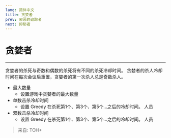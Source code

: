 ```yaml
---
lang: 简体中文
title: 贪婪者
prev: 邪恶的追踪者
next: 抑郁者
---
```


# 贪婪者

***

贪婪者的杀死与奇数和偶数的杀死将有不同的杀死冷却时间。 贪婪者的杀人冷却时间在每次会议后重置，贪婪者的第一次杀人总是奇数杀人。

- 最大数量
  - 设置游戏中贪婪者的最大数量
- 单数击杀冷却时间
  - 设置 Greedy 在杀死第1个、第3个、第5个...之后的冷却时间。 人员
- 双数击杀冷却时间
  - 设置 Greedy 在杀死第1个、第3个、第5个...之后的冷却时间。 人员

> 来自: TOH+
